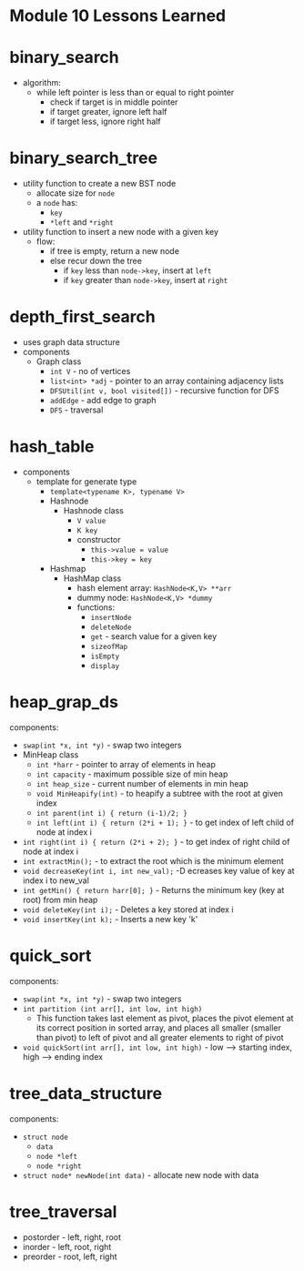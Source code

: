 # Module 10 Lessons Learned

# binary_search
- algorithm:
  - while left pointer is less than or equal to right pointer
    - check if target is in middle pointer
    - if target greater, ignore left half
    - if target less, ignore right half

# binary_search_tree
- utility function to create a new BST node
  - allocate size for `node`
  - a `node` has:
    - `key`
    - `*left` and `*right`
- utility function to insert a new node with a given key
  - flow:
    - if tree is empty, return a new node
    - else recur down the tree
      - if `key` less than `node->key`, insert at `left`
      - if `key` greater than `node->key`, insert at `right`

# depth_first_search
- uses graph data structure
- components
  - Graph class
    - `int V` - no of vertices
    - `list<int> *adj` - pointer to an array containing adjacency lists
    - `DFSUtil(int v, bool visited[])` - recursive function for DFS
    - `addEdge` - add edge to graph
    - `DFS` - traversal

# hash_table
- components
  - template for generate type
    - `template<typename K>, typename V>`
    - Hashnode
      - Hashnode class
        - `V value`
        - `K key`
        - constructor
          - `this->value = value`
          - `this->key = key`
    - Hashmap
      - HashMap class
        - hash element array: `HashNode<K,V> **arr`
        - dummy node:  `HashNode<K,V> *dummy`
        - functions:
          - `insertNode`
          - `deleteNode`
          - `get` - search value for a given key
          - `sizeofMap`
          - `isEmpty`
          - `display`

# heap_grap_ds
components:
- `swap(int *x, int *y)` - swap two integers
- MinHeap class
	- `int *harr` - pointer to array of elements in heap
	- `int capacity` - maximum possible size of min heap
	- `int heap_size` - current number of elements in min heap
  - `void MinHeapify(int)` - to heapify a subtree with the root at given index
  -  `int parent(int i) { return (i-1)/2; }`
	- `int left(int i) { return (2*i + 1); }` - to get index of left child of node at index i
- `int right(int i) { return (2*i + 2); }` - to get index of right child of node at index i
- `int extractMin();` - to extract the root which is the minimum element
- `void decreaseKey(int i, int new_val);` -D ecreases key value of key at index i to new_val
-	`int getMin() { return harr[0]; }` - Returns the minimum key (key at root) from min heap
- `void deleteKey(int i);` - Deletes a key stored at index i
- `void insertKey(int k);` - Inserts a new key 'k'

# quick_sort
components:
- `swap(int *x, int *y)` - swap two integers
- `int partition (int arr[], int low, int high)`
    - This function takes last element as pivot, places the pivot element at its correct position in sorted array, and places all smaller (smaller than pivot) to left of pivot and all greater elements to right of pivot
- `void quickSort(int arr[], int low, int high)` - low --> starting index, high --> ending index

# tree_data_structure
components:
  - `struct node`
    - `data`
    - `node *left`
    - `node *right`
  - `struct node* newNode(int data)` - allocate new node with data
# tree_traversal
- postorder - left, right, root
- inorder - left, root, right
- preorder - root, left, right
